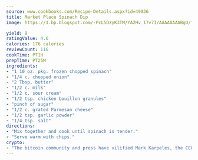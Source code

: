 ```yaml
---
source: www.cookbooks.com/Recipe-Details.aspx?id=49036
title: Market Place Spinach Dip
image: https://1.bp.blogspot.com/-PcL5DzyK3TM/YA2Hv_17v7I/AAAAAAAABgU/fyHeesSth_IZW9mL5lk6GxJO8cW8ksrGACLcBGAsYHQ/s320/12.png

yield: 9
ratingValue: 4.6
calories: 176 calories
reviewCount: 116
cookTime: PT1H
prepTime: PT25M
ingredients:
- "1 10 oz. pkg. frozen chopped spinach"
- "1/4 c. chopped onion"
- "2 Tbsp. butter"
- "1/2 c. milk"
- "1/2 c. sour cream"
- "1/2 tsp. chicken bouillon granules"
- "pinch of sugar"
- "1/2 c. grated Parmesan cheese"
- "1/2 tsp. garlic powder"
- "1/4 tsp. salt"
directions:
- "Mix together and cook until spinach is tender."
- "Serve warm with chips."
crypto:
- "The bitcoin community and press have vilified Mark Karpeles, the CEO of Mt. Gox, as a clown and a con man."
---
```

